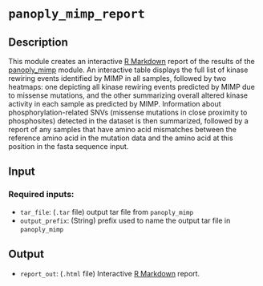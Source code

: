 # ```panoply_mimp_report```

## Description

This module creates an interactive [R Markdown](https://rmarkdown.rstudio.com/) report of the results of the [panoply_mimp](./Data-Analysis-Modules%3A-panoply_mimp) module. An interactive table displays the full list of kinase rewiring events identified by MIMP in all samples, followed by two heatmaps: one depicting all kinase rewiring events predicted by MIMP due to missense mutations, and the other summarizing overall altered kinase activity in each sample as predicted by MIMP. Information about phosphorylation-related SNVs (missense mutations in close proximity to phosphosites) detected in the dataset is then summarized, followed by a report of any samples that have amino acid mismatches between the reference amino acid in the mutation data and the amino acid at this position in the fasta sequence input.

## Input

### Required inputs:

* ```tar_file```: (`.tar` file) output tar file from ```panoply_mimp```
* ```output_prefix```: (String) prefix used to name the output tar file in ```panoply_mimp```

## Output

* ```report_out```: (`.html` file) Interactive [R Markdown](https://rmarkdown.rstudio.com/) report.